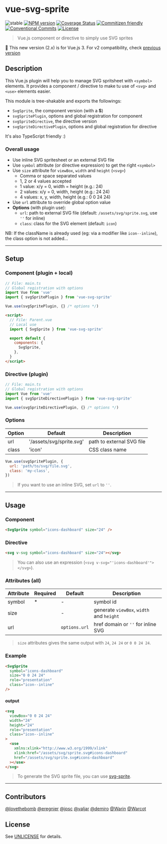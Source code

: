 # vue-svg-sprite

![stable](https://img.shields.io/badge/stability-stable-green.svg?style=flat-square)
[![NPM version](https://img.shields.io/npm/v/vue-svg-sprite.svg?style=flat-square)](https://www.npmjs.com/package/vue-svg-sprite)
[![Coverage Status](https://img.shields.io/coveralls/thierrymichel/vue-svg-sprite/master.svg?style=flat-square)](https://coveralls.io/github/thierrymichel/vue-svg-sprite?branch=master)
[![Commitizen friendly](https://img.shields.io/badge/commitizen-friendly-brightgreen.svg?style=flat-square)](http://commitizen.github.io/cz-cli/)
[![Conventional Commits](https://img.shields.io/badge/Conventional%20Commits-1.0.0-yellow.svg?style=flat-square)](https://conventionalcommits.org)
[![License](https://img.shields.io/badge/license-UNLICENSE-green.svg?style=flat-square)](https://github.com/thierrymichel/vue-svg-sprite/blob/master/UNLICENSE)

> Vue.js component or directive to simply use SVG sprites

🚨 This new version (2.x) is for Vue.js 3. For v2 compatibility, check [previous version](https://www.npmjs.com/package/vue-svg-sprite/v/1.4.3)

## Description

This Vue.js plugin will help you to manage SVG spritsheet with `<symbol>` elements.
It provides a component / directive to make tu use of `<svg>` and `<use>` elements easier.

This module is tree-shakable and exports the followings:

- `SvgSprite`, the component version (with a **S**)
- `svgSpritePlugin`, options and global registration for component
- `svgSpriteDirective`, the directive version
- `svgSpriteDirectivePlugin`, options and global registration for directive

It's also TypeScript friendly :)

### Overall usage

- Use inline SVG spritesheet or an external SVG file
- Use `symbol` attribute (or directive expression) to get the right `<symbol>`
- Use `size` attribute for `viewBox`, `width` and `height` (`<svg>`)
  - Comma or space separated values
  - 1, 2 or 4 values accepted
  - 1 value: x/y = 0, width = height (e.g.: 24)
  - 2 values: x/y = 0, width, height (e.g.: 24 24)
  - 4 values: x, y, width, height (e.g.: 0 0 24 24)
- Use `url` attribute to override global option value
- **Options** (with plugin use):
  - `url`: path to external SVG file (default: `/assets/svg/sprite.svg`, use `''` for inline)
  - `class`: class for the SVG element (default: `icon`)

NB: If the className is already used (eg: via a modifier like `icon--inline`), the class option is not added…

---

## Setup

### Component (plugin + local)

```js
// File: main.ts
// Global registration with options
import Vue from 'vue'
import { svgSpritePlugin } from 'vue-svg-sprite'

Vue.use(svgSpritePlugin, {} /* options */)
```

```html
<script>
  // File: Parent.vue
  // Local use
  import { SvgSprite } from 'vue-svg-sprite'

  export default {
    components: {
      SvgSprite,
    },
  }
</script>
```

### Directive (plugin)

```js
// File: main.ts
// Global registration with options
import Vue from 'vue'
import { svgSpriteDirectivePlugin } from 'vue-svg-sprite'

Vue.use(svgSpriteDirectivePlugin, {} /* options */)
```

### Options

| Option | Default                  | Description               |
| ------ | ------------------------ | ------------------------- |
| url    | '/assets/svg/sprite.svg' | path to external SVG file |
| class  | 'icon'                   | CSS class name            |

```js
Vue.use(svgSpritePlugin, {
  url: 'path/to/svg/file.svg',
  class: 'my-class',
})
```

> If you want to use an inline SVG, set `url` to `''`.

---

## Usage

### Component

```html
<SvgSprite symbol="icons-dashboard" size="24" />
```

### Directive

```html
<svg v-svg symbol="icons-dashboard" size="24"></svg>
```

> You can also use an expression (`<svg v-svg="'icons-dashboard'"></svg>`).

### Attributes (all)

| Attribute | Required | Default       | Description                              |
| --------- | -------- | ------------- | ---------------------------------------- |
| symbol    | \*       | -             | symbol id                                |
| size      |          | -             | generate `viewBox`, `width` and `height` |
| url       |          | `options.url` | href domain or `''` for inline SVG       |

> `size` attributes gives the same output with `24`, `24 24` or `0 0 24 24`.

### Example

```html
<SvgSprite
  symbol="icons-dashboard"
  size="0 0 24 24"
  role="presentation"
  class="icon--inline"
/>
```

#### output

```html
<svg
  viewBox="0 0 24 24"
  width="24"
  height="24"
  role="presentation"
  class="icon--inline"
>
  <use
    xmlns:xlink="http://www.w3.org/1999/xlink"
    xlink:href="/assets/svg/sprite.svg#icons-dashboard"
    href="/assets/svg/sprite.svg#icons-dashboard"
  ></use>
</svg>
```

> To generate the SVG sprite file, you can use [svg-sprite](https://www.npmjs.com/package/svg-sprite).

---

## Contributors

[@lovethebomb](https://github.com/lovethebomb)
[@eregnier](https://github.com/eregnier)
[@jpsc](https://github.com/jpsc)
[@valjar](https://github.com/valjar)
[@demiro](https://github.com/demiro)
[@Warin](https://github.com/Warin)
[@Warcot](https://github.com/Warcot)

## License

See [UNLICENSE](https://github.com/thierrymichel/vue-svg-sprite/blob/master/UNLICENSE) for details.
